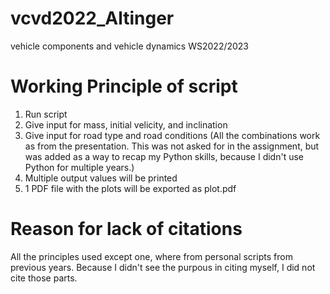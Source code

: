 # vcvd2022_Altinger
vehicle components and vehicle dynamics WS2022/2023

# Working Principle of script
1. Run script
2. Give input for mass, initial velicity, and inclination
3. Give input for road type and road conditions
(All the combinations work as from the presentation. This was not asked for in the assignment, but was added as a way to recap my Python skills, because I didn't use Python for multiple years.)
4. Multiple output values will be printed
5. 1 PDF file with the plots will be exported as plot.pdf

# Reason for lack of citations
All the principles used except one, where from personal scripts from previous years.
Because I didn't see the purpous in citing myself, I did not cite those parts.

